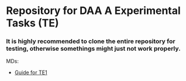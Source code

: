 # Repository for DAA A Experimental Tasks (TE)
### It is highly recommended to clone the entire repository for testing, otherwise somethings might just not work properly.

MDs:
- [Guide for TE1](TE1\README.md)
